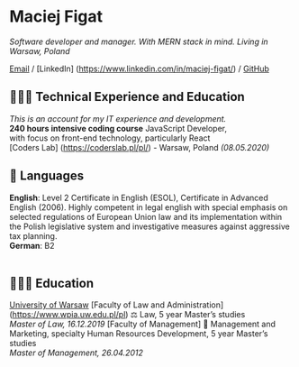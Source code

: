 # Maciej Figat

_Software developer and manager. With MERN stack in mind. Living in Warsaw, Poland_ <br>

[Email](mailto:MaciejFigat@protonmail.com) / [LinkedIn] (https://www.linkedin.com/in/maciej-figat/) / [GitHub](https://github.com/MaciejFigat)

## 👩🏼‍💻 Technical Experience and Education
_This is an account for my IT experience and development._
<br>
**240 hours intensive coding course** JavaScript Developer,  
with focus on front-end technology, particularly React<br>
[Coders Lab] (https://coderslab.pl/pl/) - Warsaw, Poland _(08.05.2020)_<br>

## 💬 Languages

**English**: Level 2 Certificate in English (ESOL), Certificate in Advanced English (2006). Highly competent in legal english with special emphasis on selected regulations of European Union law and its implementation within the Polish legislative system and investigative measures against aggressive tax planning. <br>
**German**: B2
<br><br>

## 👩🏼‍🎓 Education
[University of Warsaw](https://en.uw.edu.pl/)
[Faculty of Law and Administration] (https://www.wpia.uw.edu.pl/pl) ⚖️ Law, 5 year Master’s studies<br>
_Master of Law, 16.12.2019_
 [Faculty of Management] 📠 Management and Marketing, specialty Human Resources Development, 5 year Master’s studies <br>
_Master of Management, 26.04.2012_





